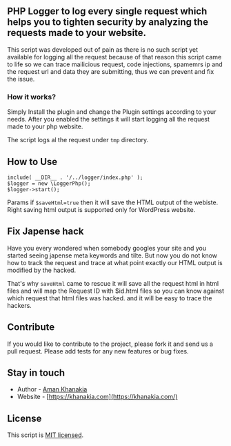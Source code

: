 ## PHP Logger to log every single request which helps you to tighten security by analyzing the requests made to your website.

This script was developed out of pain as there is no such script yet available for logging all the request because of that reason this script came to life so we can trace mailicious request, code injections, spamemrs ip and the request url and data they are submitting, thus we can prevent and fix the issue.


### How it works?
Simply Install the plugin and change the Plugin settings according to your needs. After you enabled the settings it will start logging all the request made to your php website.

The script logs al the request under `tmp` directory.

## How to Use
```
include( __DIR__ . '/../logger/index.php' );
$logger = new \LoggerPhp();
$logger->start();
```

Params if `$saveHtml=true` then it will save the HTML output of the webiste. Right saving html output is supported only for WordPress website.

## Fix Japense hack
Have you every wondered when somebody googles your site and you started seeing japense meta keywords and tilte. But now you do not know how to track the request and trace at what point exactly our HTML output is modified by the hacked.

That's why `saveHtml` came to rescue it will save all the request html in html files and will map the Request ID with $id.html files so you can know against which request that html files was hacked. and it will be easy to trace the hackers.

## Contribute

If you would like to contribute to the project, please fork it and send us a pull request.  Please add tests
for any new features or bug fixes.

## Stay in touch

* Author - [Aman Khanakia](https://twitter.com/mrkhanakia)
* Website - [https://khanakia.com](https://khanakia.com/)

## License

This script is [MIT licensed](LICENSE).